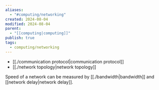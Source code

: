 ```yaml
---
aliases:
  - "#computing/networking"
created: 2024-08-04
modified: 2024-08-04
parent:
  - "[[computing|computing]]"
publish: true
tags:
  - computing/networking
---
```

- [[./communication protocol|communication protocol]]
- [[./network topology|network topology]]

Speed of a network can be measured by [[./bandwidth|bandwidth]] and [[network delay|network delay]].
